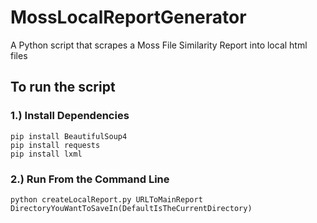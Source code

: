 # MossLocalReportGenerator
A Python script that scrapes a Moss File Similarity Report into local html files
## To run the script
### 1.) Install Dependencies
```angular2
pip install BeautifulSoup4
pip install requests
pip install lxml
```

### 2.) Run From the Command Line
```angular2
python createLocalReport.py URLToMainReport DirectoryYouWantToSaveIn(DefaultIsTheCurrentDirectory)
```
